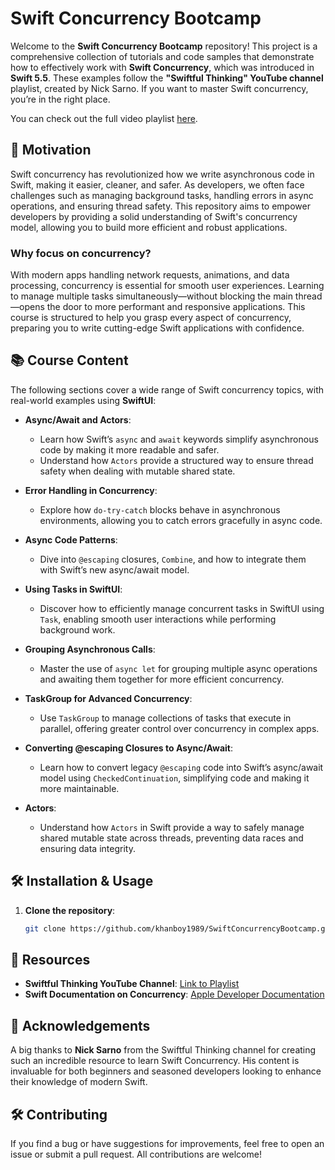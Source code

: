# Swift Concurrency Bootcamp

Welcome to the **Swift Concurrency Bootcamp** repository! This project is a comprehensive collection of tutorials and code samples that demonstrate how to effectively work with **Swift Concurrency**, which was introduced in **Swift 5.5**. These examples follow the **"Swiftful Thinking" YouTube channel** playlist, created by Nick Sarno. If you want to master Swift concurrency, you’re in the right place.

You can check out the full video playlist [here](https://www.youtube.com/watch?v=4dQOnNYjO58&list=PLwvDm4Vfkdphr2Dl4sY4rS9PLzPdyi8PM&index=20).

## 🚀 Motivation

Swift concurrency has revolutionized how we write asynchronous code in Swift, making it easier, cleaner, and safer. As developers, we often face challenges such as managing background tasks, handling errors in async operations, and ensuring thread safety. This repository aims to empower developers by providing a solid understanding of Swift's concurrency model, allowing you to build more efficient and robust applications.

### Why focus on concurrency?
With modern apps handling network requests, animations, and data processing, concurrency is essential for smooth user experiences. Learning to manage multiple tasks simultaneously—without blocking the main thread—opens the door to more performant and responsive applications. This course is structured to help you grasp every aspect of concurrency, preparing you to write cutting-edge Swift applications with confidence.

## 📚 Course Content

The following sections cover a wide range of Swift concurrency topics, with real-world examples using **SwiftUI**:

- **Async/Await and Actors**:
  - Learn how Swift’s `async` and `await` keywords simplify asynchronous code by making it more readable and safer.
  - Understand how `Actors` provide a structured way to ensure thread safety when dealing with mutable shared state.

- **Error Handling in Concurrency**:
  - Explore how `do-try-catch` blocks behave in asynchronous environments, allowing you to catch errors gracefully in async code.

- **Async Code Patterns**:
  - Dive into `@escaping` closures, `Combine`, and how to integrate them with Swift’s new async/await model.

- **Using Tasks in SwiftUI**:
  - Discover how to efficiently manage concurrent tasks in SwiftUI using `Task`, enabling smooth user interactions while performing background work.

- **Grouping Asynchronous Calls**:
  - Master the use of `async let` for grouping multiple async operations and awaiting them together for more efficient concurrency.

- **TaskGroup for Advanced Concurrency**:
  - Use `TaskGroup` to manage collections of tasks that execute in parallel, offering greater control over concurrency in complex apps.

- **Converting @escaping Closures to Async/Await**:
  - Learn how to convert legacy `@escaping` code into Swift’s async/await model using `CheckedContinuation`, simplifying code and making it more maintainable.

- **Actors**:
  - Understand how `Actors` in Swift provide a way to safely manage shared mutable state across threads, preventing data races and ensuring data integrity.

## 🛠️ Installation & Usage

1. **Clone the repository**:
   ```bash
   git clone https://github.com/khanboy1989/SwiftConcurrencyBootcamp.git
   
## 📖 Resources

- **Swiftful Thinking YouTube Channel**: [Link to Playlist](https://www.youtube.com/watch?v=4dQOnNYjO58&list=PLwvDm4Vfkdphr2Dl4sY4rS9PLzPdyi8PM&index=20)
- **Swift Documentation on Concurrency**: [Apple Developer Documentation](https://developer.apple.com/documentation/swift/concurrency)

## 🙏 Acknowledgements

A big thanks to **Nick Sarno** from the Swiftful Thinking channel for creating such an incredible resource to learn Swift Concurrency. His content is invaluable for both beginners and seasoned developers looking to enhance their knowledge of modern Swift.

## 🛠 Contributing

If you find a bug or have suggestions for improvements, feel free to open an issue or submit a pull request. All contributions are welcome!
